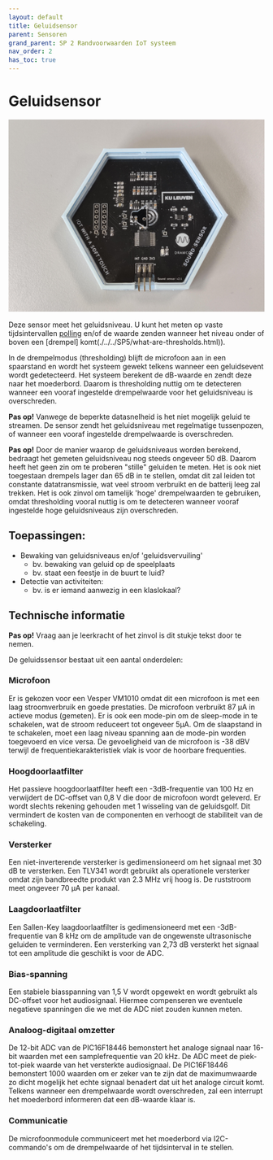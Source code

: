 ```yaml
---
layout: default
title: Geluidsensor
parent: Sensoren
grand_parent: SP 2 Randvoorwaarden IoT systeem
nav_order: 2
has_toc: true
---
```


# Geluidsensor

![](./../../assets/images/sound-sensor.jpg)

Deze sensor meet het geluidsniveau.
U kunt het meten op vaste tijdsintervallen [polling]((./../../SP5/what-is-polling.html)) en/of de waarde zenden wanneer het niveau onder of boven een [drempel] komt(./../../SP5/what-are-thresholds.html)).

In de drempelmodus (thresholding) blijft de microfoon aan in een spaarstand en wordt het systeem gewekt telkens wanneer een geluidsevent wordt gedetecteerd. Het systeem berekent de dB-waarde en zendt deze naar het moederbord. Daarom is thresholding nuttig om te detecteren wanneer een vooraf ingestelde drempelwaarde voor het geluidsniveau is overschreden.

__Pas op!__ Vanwege de beperkte datasnelheid is het niet mogelijk geluid te streamen. De sensor zendt het geluidsniveau met regelmatige tussenpozen, of wanneer een vooraf ingestelde drempelwaarde is overschreden.

__Pas op!__ Door de manier waarop de geluidsniveaus worden berekend, bedraagt het gemeten geluidsniveau nog steeds ongeveer 50 dB. 
Daarom heeft het geen zin om te proberen "stille" geluiden te meten.
Het is ook niet toegestaan drempels lager dan 65 dB in te stellen, omdat dit zal leiden tot constante datatransmissie, wat veel stroom verbruikt en de batterij leeg zal trekken. 
Het is ook zinvol om tamelijk 'hoge' drempelwaarden te gebruiken, omdat thresholding vooral nuttig is om te detecteren wanneer vooraf ingestelde hoge geluidsniveaus zijn overschreden.

## Toepassingen:
- Bewaking van geluidsniveaus en/of 'geluidsvervuiling'
	* bv. bewaking van geluid op de speelplaats
	* bv. staat een feestje in de buurt te luid?
- Detectie van activiteiten:
	* bv. is er iemand aanwezig in een klaslokaal?

## Technische informatie

__Pas op!__ Vraag aan je leerkracht of het zinvol is dit stukje tekst door te nemen.

De geluidssensor bestaat uit een aantal onderdelen:

### Microfoon
Er is gekozen voor een Vesper VM1010 omdat dit een microfoon is met een laag stroomverbruik en goede prestaties. De microfoon verbruikt 87 µA in actieve modus (gemeten). Er is ook een mode-pin om de sleep-mode in te schakelen, wat de stroom reduceert tot ongeveer 5µA. Om de slaapstand in te schakelen, moet een laag niveau spanning aan de mode-pin worden toegevoerd en vice versa. De gevoeligheid van de microfoon is -38 dBV terwijl de frequentiekarakteristiek vlak is voor de hoorbare frequenties.

### Hoogdoorlaatfilter
Het passieve hoogdoorlaatfilter heeft een -3dB-frequentie van 100 Hz en verwijdert de DC-offset van 0,8 V die door de microfoon wordt geleverd. Er wordt slechts rekening gehouden met 1 wisseling van de geluidsgolf. Dit vermindert de kosten van de componenten en verhoogt de stabiliteit van de schakeling.

### Versterker
Een niet-inverterende versterker is gedimensioneerd om het signaal met 30 dB te versterken. Een TLV341 wordt gebruikt als operationele versterker omdat zijn bandbreedte produkt van 2.3 MHz vrij hoog is. De ruststroom meet ongeveer 70 µA per kanaal.

### Laagdoorlaatfilter
Een Sallen-Key laagdoorlaatfilter is gedimensioneerd met een -3dB-frequentie van 8 kHz om de amplitude van de ongewenste ultrasonische geluiden te verminderen. Een versterking van 2,73 dB versterkt het signaal tot een amplitude die geschikt is voor de ADC.

### Bias-spanning
Een stabiele biasspanning van 1,5 V wordt opgewekt en wordt gebruikt als DC-offset voor het audiosignaal. Hiermee compenseren we eventuele negatieve spanningen die we met de ADC niet zouden kunnen meten.

### Analoog-digitaal omzetter
De 12-bit ADC van de PIC16F18446 bemonstert het analoge signaal naar 16-bit waarden met een samplefrequentie van 20 kHz. De ADC meet de piek-tot-piek waarde van het versterkte audiosignaal. De PIC16F18446 bemonstert 1000 waarden om er zeker van te zijn dat de maximumwaarde zo dicht mogelijk het echte signaal benadert dat uit het analoge circuit komt. Telkens wanneer een drempelwaarde wordt overschreden, zal een interrupt het moederbord informeren dat een dB-waarde klaar is.

### Communicatie
De microfoonmodule communiceert met het moederbord via I2C-commando's om de drempelwaarde of het tijdsinterval in te stellen.
